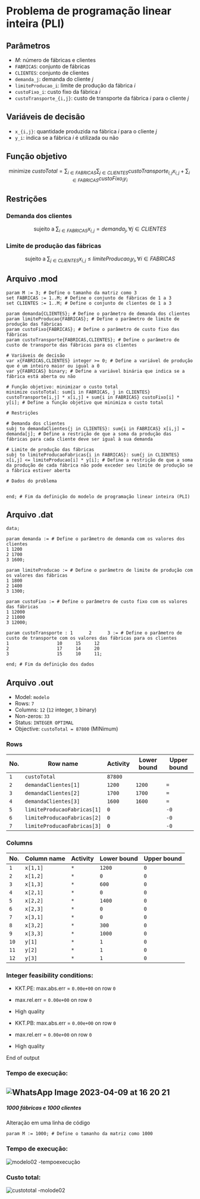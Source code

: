 # Problema de programação linear inteira (PLI)

## Parâmetros
- $M$: número de fábricas e clientes
- `FABRICAS`: conjunto de fábricas
- `CLIENTES`: conjunto de clientes
- `demanda_j`: demanda do cliente $j$
- `limiteProducao_i`: limite de produção da fábrica $i$
- `custoFixo_i`: custo fixo da fábrica $i$
- `custoTransporte_{i,j}`: custo de transporte da fábrica $i$ para o cliente $j$

## Variáveis de decisão

- `x_{i,j}`: quantidade produzida na fábrica $i$ para o cliente $j$
- `y_i`: indica se a fábrica $i$ é utilizada ou não

## Função objetivo

$$
\text{minimize } custoTotal = \sum_{i \in FABRICAS}\sum_{j \in CLIENTES} custoTransporte_{i,j} x_{i,j} + \sum_{i \in FABRICAS} custoFixo_i y_i
$$

## Restrições

### Demanda dos clientes

$$
\text{sujeito a } \sum_{i \in FABRICAS} x_{i,j} = demanda_j, \forall j \in CLIENTES
$$

### Limite de produção das fábricas

$$
\text{sujeito a } \sum_{j \in CLIENTES} x_{i,j} \leq limiteProducao_i y_i, \forall i \in FABRICAS
$$


## Arquivo .mod
```
param M := 3; # Define o tamanho da matriz como 3
set FABRICAS := 1..M; # Define o conjunto de fábricas de 1 a 3
set CLIENTES := 1..M; # Define o conjunto de clientes de 1 a 3

param demanda{CLIENTES}; # Define o parâmetro de demanda dos clientes
param limiteProducao{FABRICAS}; # Define o parâmetro de limite de produção das fábricas
param custoFixo{FABRICAS}; # Define o parâmetro de custo fixo das fábricas
param custoTransporte{FABRICAS,CLIENTES}; # Define o parâmetro de custo de transporte das fábricas para os clientes

# Variáveis de decisão
var x{FABRICAS,CLIENTES} integer >= 0; # Define a variável de produção que é um inteiro maior ou igual a 0
var y{FABRICAS} binary; # Define a variável binária que indica se a fábrica está aberta ou não

# Função objetivo: minimizar o custo total
minimize custoTotal: sum{i in FABRICAS, j in CLIENTES} custoTransporte[i,j] * x[i,j] + sum{i in FABRICAS} custoFixo[i] * y[i]; # Define a função objetivo que minimiza o custo total

# Restrições

# Demanda dos clientes
subj to demandaClientes{j in CLIENTES}: sum{i in FABRICAS} x[i,j] = demanda[j]; # Define a restrição de que a soma da produção das fábricas para cada cliente deve ser igual à sua demanda

# Limite de produção das fábricas
subj to limiteProducaoFabricas{i in FABRICAS}: sum{j in CLIENTES} x[i,j] <= limiteProducao[i] * y[i]; # Define a restrição de que a soma da produção de cada fábrica não pode exceder seu limite de produção se a fábrica estiver aberta

# Dados do problema


end; # Fim da definição do modelo de programação linear inteira (PLI) 
```


## Arquivo .dat
```
data;

param demanda := # Define o parâmetro de demanda com os valores dos clientes
1 1200
2 1700
3 1600;

param limiteProducao := # Define o parâmetro de limite de produção com os valores das fábricas
1 1800
2 1400
3 1300;

param custoFixo := # Define o parâmetro de custo fixo com os valores das fábricas
1 12000
2 11000
3 12000;

param custoTransporte : 1      2      3 := # Define o parâmetro de custo de transporte com os valores das fábricas para os clientes
1                  10     15     12
2                  17     14     20
3                  15     10     11;

end; # Fim da definição dos dados
```


## Arquivo .out

- Model: `modelo`
- Rows: `7`
- Columns: `12` (`12` integer, `3` binary)
- Non-zeros: `33`
- Status: `INTEGER OPTIMAL`
- Objective: `custoTotal = 87800` (MINimum)

### Rows

| No. | Row name | Activity | Lower bound | Upper bound |
| --- | --- | --- | --- | --- |
| `1` | `custoTotal` | `87800` | | |
| `2` | `demandaClientes[1]` | `1200` | `1200` | `=` |
| `3` | `demandaClientes[2]` | `1700` | `1700` | `=` |
| `4` | `demandaClientes[3]` | `1600` | `1600` | `=` |
| `5` | `limiteProducaoFabricas[1]` | `0` | | `-0` |
| `6` | `limiteProducaoFabricas[2]` | `0` | | `-0` |
| `7` | `limiteProducaoFabricas[3]` | `0` | | `-0` |

### Columns

| No. | Column name | Activity | Lower bound | Upper bound |
| --- | --- | --- | --- | --- |
| `1` | `x[1,1]` | `*` | `1200` | `0` |
| `2` | `x[1,2]` | `*` | `0` | `0` |
| `3` | `x[1,3]` | `*` | `600` | `0` |
| `4` | `x[2,1]` | `*` | `0` | `0` |
| `5` | `x[2,2]` | `*` | `1400` | `0` |
| `6` | `x[2,3]` | `*` | `0` | `0` |
| `7` | `x[3,1]` | `*` | `0` | `0` |
| `8` | `x[3,2]` | `*` | `300` | `0` |
| `9` | `x[3,3]` | `*` | `1000` | `0` |
| `10` | `y[1]` | `*` | `1` | `0` | `1` |
| `11` | `y[2]` | `*` | `1` | `0` | `1` |
| `12` | `y[3]` | `*` | `1` | `0` | `1` |

### Integer feasibility conditions:

- KKT.PE: max.abs.err = `0.00e+00` on row `0`
- max.rel.err = `0.00e+00` on row `0`
- High quality

- KKT.PB: max.abs.err = `0.00e+00` on row `0`
- max.rel.err = `0.00e+00` on row `0`
- High quality

End of output


### Tempo de execução:
![WhatsApp Image 2023-04-09 at 16 20 21](https://user-images.githubusercontent.com/107778190/230792504-63444dbc-967e-431d-b6b5-57cc2da4f55d.jpeg)
---
##### 1000 fábricas e 1000 clientes
Alteração em uma linha de código  
```
param M := 1000; # Define o tamanho da matriz como 1000
```
### Tempo de execução:
![modelo02 -tempoexecução](https://user-images.githubusercontent.com/107778190/230792784-55463377-73ac-4395-8892-c3e9148946a3.png)

### Custo total:
![custototal -molode02](https://user-images.githubusercontent.com/107778190/230792810-eb68b2b6-9150-4c2a-93a5-581e11269d12.png)

